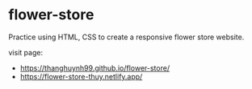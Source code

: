 # flower-store
Practice using HTML, CSS to create a responsive flower store website.

visit page:
- https://thanghuynh99.github.io/flower-store/ 
- https://flower-store-thuy.netlify.app/

